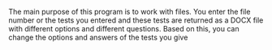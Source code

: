 The main purpose of this program is to work with files.
You enter the file number or the tests you entered and these tests are returned as a DOCX file with different options and different questions.
Based on this, you can change the options and answers of the tests you give
